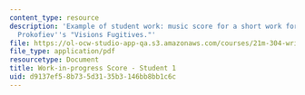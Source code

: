 ```yaml
---
content_type: resource
description: 'Example of student work: music score for a short work for piano imitating
  Prokofiev''s "Visions Fugitives."'
file: https://ol-ocw-studio-app-qa.s3.amazonaws.com/courses/21m-304-writing-in-tonal-forms-ii-spring-2009/d9137ef58b735d3135b3146bb8bb1c6c_MIT21M_304s09_sw01.pdf
file_type: application/pdf
resourcetype: Document
title: Work-in-progress Score - Student 1
uid: d9137ef5-8b73-5d31-35b3-146bb8bb1c6c
---
```

